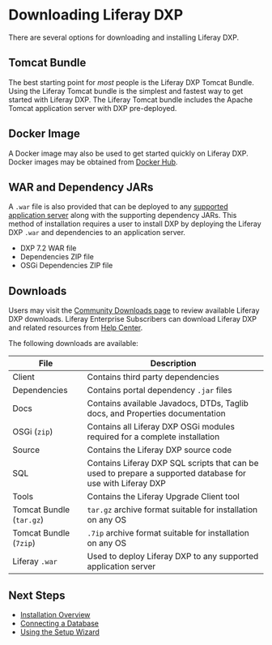 # Downloading Liferay DXP

There are several options for downloading and installing Liferay DXP.

## Tomcat Bundle

The best starting point for _most_ people is the Liferay DXP Tomcat Bundle. Using the Liferay Tomcat bundle is the simplest and fastest way to get started with Liferay DXP. The Liferay Tomcat bundle includes the Apache Tomcat application server with DXP pre-deployed.

## Docker Image

A Docker image may also be used to get started quickly on Liferay DXP. Docker images may be obtained from [Docker Hub](https://hub.docker.com/u/liferay).

## WAR and Dependency JARs

A `.war` file is also provided that can be deployed to any [supported application server](https://help.liferay.com/hc/categories/360000894391-Product-Support) along with the supporting dependency JARs. This method of installation requires a user to install DXP by deploying the Liferay DXP `.war` and dependencies to an application server.

* DXP 7.2 WAR file
* Dependencies ZIP file
* OSGi Dependencies ZIP file

## Downloads

Users may visit the [Community Downloads page](https://www.liferay.com/downloads-community) to review available Liferay DXP downloads. Liferay Enterprise Subscribers can download Liferay DXP and related resources from [Help Center](https://help.liferay.com/hc).

The following downloads are available:

|File|Description|
|---|---|
| Client | Contains third party dependencies  |
| Dependencies | Contains portal dependency `.jar` files |
| Docs | Contains available Javadocs, DTDs, Taglib docs, and Properties documentation  |
| OSGi (`zip`) | Contains all Liferay DXP OSGi modules required for a complete installation |
| Source | Contains the Liferay DXP source code |
| SQL | Contains Liferay DXP SQL scripts that can be used to prepare a supported database for use with Liferay DXP |
| Tools | Contains the Liferay Upgrade Client tool |
| Tomcat Bundle (`tar.gz`) | `tar.gz` archive format suitable for installation on any OS |
| Tomcat Bundle (`7zip`) | `.7ip` archive format suitable for installation on any OS |
| Liferay `.war` | Used to deploy Liferay DXP to any supported application server |

## Next Steps

* [Installation Overview](./02-installation-overview.md)
* [Connecting a Database](./04-connecting-a-database.md)
* [Using the Setup Wizard](./05-using-the-setup-wizard.md)

